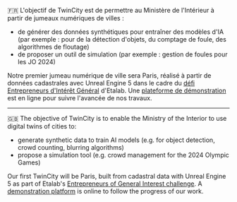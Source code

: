 🇫🇷 L'objectif de TwinCity est de permettre au Ministère de l'Intérieur à partir de jumeaux numériques de villes :
- de générer des données synthétiques pour entraîner des modèles d'IA (par exemple : pour de la détection d'objets, du comptage de foule, des algorithmes de floutage)
- de proposer un outil de simulation (par exemple : gestion de foules pour les JO 2024)<br />

Notre premier jumeau numérique de ville sera Paris, réalisé à partir de données cadastrales avec Unreal Engine 5 dans le cadre du [défi Entrepreneurs d'Intérêt Général](https://eig.etalab.gouv.fr/defis/twincity/) d'Etalab. Une [plateforme de démonstration](https://twincity.fr/) est en ligne pour suivre l'avancée de nos travaux.

-------

🇬🇧 The objective of TwinCity is to enable the Ministry of the Interior to use digital twins of cities to:
- generate synthetic data to train AI models (e.g. for object detection, crowd counting, blurring algorithms)
- propose a simulation tool (e.g. crowd management for the 2024 Olympic Games)<br />

Our first TwinCity will be Paris, built from cadastral data with Unreal Engine 5 as part of Etalab's [Entrepreneurs of General Interest challenge](https://eig.etalab.gouv.fr/defis/twincity/). A [demonstration platform](https://twincity.fr/) is online to follow the progress of our work.
